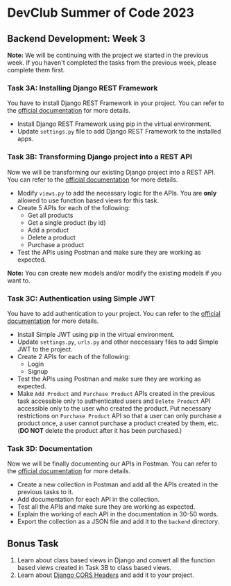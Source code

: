 # DevClub Summer of Code 2023

## Backend Development: Week 3

**Note:** We will be continuing with the project we started in the previous week. If you haven't completed the tasks from the previous week, please complete them first.

### Task 3A: Installing Django REST Framework
You have to install Django REST Framework in your project. You can refer to the [official documentation](https://www.django-rest-framework.org/) for more details.
- Install Django REST Framework using pip in the virtual environment.
- Update `settings.py` file to add Django REST Framework to the installed apps.

### Task 3B: Transforming Django project into a REST API
Now we will be transforming our existing Django project into a REST API. You can refer to the [official documentation](https://www.django-rest-framework.org/tutorial/quickstart/) for more details.
- Modify `views.py` to add the necessary logic for the APIs. You are **only** allowed to use function based views for this task.
- Create 5 APIs for each of the following:
    - Get all products
    - Get a single product (by id)
    - Add a product
    - Delete a product
    - Purchase a product
- Test the APIs using Postman and make sure they are working as expected.

**Note:** You can create new models and/or modify the existing models if you want to.

### Task 3C: Authentication using Simple JWT
You have to add authentication to your project. You can refer to the [official documentation](https://django-rest-framework-simplejwt.readthedocs.io/en/latest/) for more details.
- Install Simple JWT using pip in the virtual environment.
- Update `settings.py`, `urls.py` and other neccessary files to add Simple JWT to the project.
- Create 2 APIs for each of the following:
    - Login
    - Signup
- Test the APIs using Postman and make sure they are working as expected.
- Make `Add Product` and `Purchase Product` APIs created in the previous task accessible only to authenticated users and `Delete Product` API accessible only to the user who created the product. Put necessary restrictions on `Purchase Product` API so that a user can only purchase a product once, a user cannot purchase a product created by them, etc. (**DO NOT** delete the product after it has been purchased.)

### Task 3D: Documentation
Now we will be finally documenting our APIs in Postman. You can refer to the [official documentation](https://learning.postman.com/docs/getting-started/introduction/) for more details.
- Create a new collection in Postman and add all the APIs created in the previous tasks to it.
- Add documentation for each API in the collection.
- Test all the APIs and make sure they are working as expected.
- Explain the working of each API in the documentation in 30-50 words.
- Export the collection as a JSON file and add it to the `backend` directory.

## Bonus Task
1. Learn about class based views in Django and convert all the function based views created in Task 3B to class based views.
2. Learn about [Django CORS Headers](https://pypi.org/project/django-cors-headers/) and add it to your project.